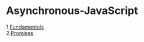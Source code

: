 # Asynchronous-JavaScript
  
1.[Fundamentals](https://github.com/bikz007/Asynchronous-JavaScript/blob/master/Fundamentals.md)
<br>
2.[Promises](https://github.com/bikz007/Asynchronous-JavaScript/blob/master/Promises.md)